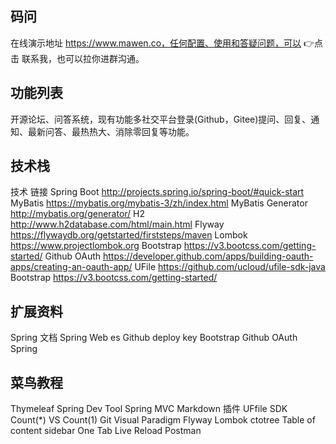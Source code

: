 ## 码问
在线演示地址
https://www.mawen.co，任何配置、使用和答疑问题，可以 👉点击 联系我，也可以拉你进群沟通。

## 功能列表
开源论坛、问答系统，现有功能多社交平台登录(Github，Gitee)提问、回复、通知、最新问答、最热热大、消除零回复等功能。

## 技术栈
技术	链接
Spring Boot	http://projects.spring.io/spring-boot/#quick-start
MyBatis	https://mybatis.org/mybatis-3/zh/index.html
MyBatis Generator	http://mybatis.org/generator/
H2	http://www.h2database.com/html/main.html
Flyway	https://flywaydb.org/getstarted/firststeps/maven
Lombok	https://www.projectlombok.org
Bootstrap	https://v3.bootcss.com/getting-started/
Github OAuth	https://developer.github.com/apps/building-oauth-apps/creating-an-oauth-app/
UFile	https://github.com/ucloud/ufile-sdk-java
Bootstrap	https://v3.bootcss.com/getting-started/
## 扩展资料
Spring 文档
Spring Web
es
Github deploy key
Bootstrap
Github OAuth
Spring
## 菜鸟教程
Thymeleaf
Spring Dev Tool
Spring MVC
Markdown 插件
UFfile SDK
Count(*) VS Count(1)
Git
Visual Paradigm
Flyway
Lombok
ctotree
Table of content sidebar
One Tab
Live Reload
Postman